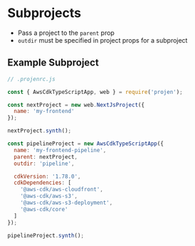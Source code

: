 # Subprojects

* Pass a project to the `parent` prop
* `outdir` must be specified in project props for a subproject

## Example Subproject

```js
// .projenrc.js

const { AwsCdkTypeScriptApp, web } = require('projen');

const nextProject = new web.NextJsProject({
  name: 'my-frontend'
});

nextProject.synth();

const pipelineProject = new AwsCdkTypeScriptApp({
  name: 'my-frontend-pipeline',
  parent: nextProject,
  outdir: 'pipeline',

  cdkVersion: '1.78.0',
  cdkDependencies: [
    '@aws-cdk/aws-cloudfront',
    '@aws-cdk/aws-s3',
    '@aws-cdk/aws-s3-deployment',
    '@aws-cdk/core'
  ]
});

pipelineProject.synth();
```